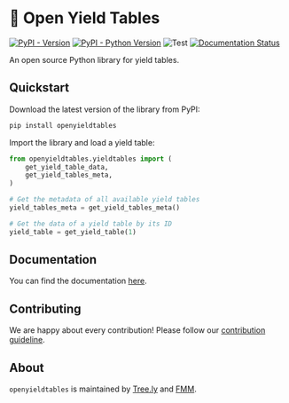# 🌲 Open Yield Tables

[![PyPI - Version](https://img.shields.io/pypi/v/openyieldtables)](https://pypi.org/project/openyieldtables/) [![PyPI - Python Version](https://img.shields.io/pypi/pyversions/openyieldtables)](https://pypi.org/project/openyieldtables/) ![Test](https://github.com/github/docs/actions/workflows/test.yml/badge.svg) [![Documentation Status](https://readthedocs.org/projects/openyieldtables/badge/?version=latest)](https://openyieldtables.readthedocs.io/en/latest/?badge=latest)

An open source Python library for yield tables.

## Quickstart

Download the latest version of the library from PyPI:

```bash
pip install openyieldtables
```

Import the library and load a yield table:

```python
from openyieldtables.yieldtables import (
    get_yield_table_data,
    get_yield_tables_meta,
)

# Get the metadata of all available yield tables
yield_tables_meta = get_yield_tables_meta()

# Get the data of a yield table by its ID
yield_table = get_yield_table(1)
```

## Documentation

You can find the documentation
[here](https://openyieldtables.readthedocs.io/en/latest/).

## Contributing

We are happy about every contribution! Please follow our
[contribution guideline](./CONTRIBUTING.md).

## About

`openyieldtables` is maintained by [Tree.ly](https://tree.ly) and
[FMM](https://www.fmm.at/).

